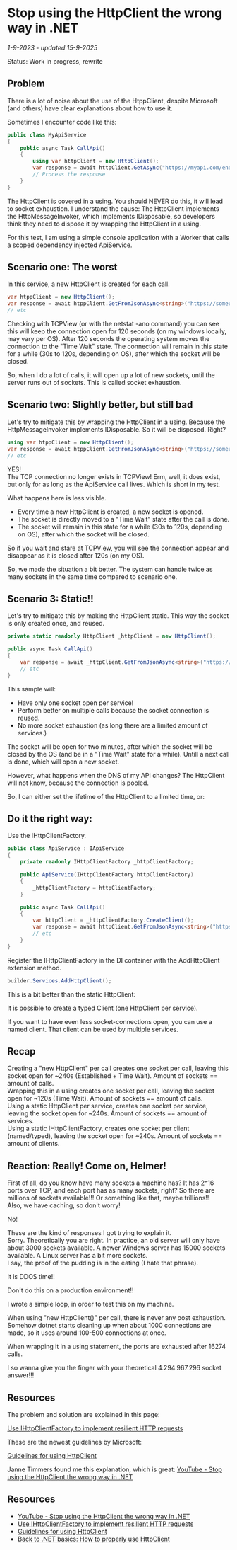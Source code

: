 # Stop using the HttpClient the wrong way in .NET

*1-9-2023 - updated 15-9-2025*

Status: Work in progress, rewrite

## Problem

There is a lot of noise about the use of the HtppClient, despite Microsoft (and others) have clear explanations about how to use it.

Sometimes I encounter code like this:

```csharp
public class MyApiService
{
	public async Task CallApi()
	{
		using var httpClient = new HttpClient();
		var response = await httpClient.GetAsync("https://myapi.com/endpoint");
		// Process the response
	}
}
```

The HttpClient is covered in a using. You should NEVER do this, it will lead to socket exhaustion.
I understand the cause: The HttpClient implements the HttpMessageInvoker, which implements IDisposable, so developers think they need to dispose it by wrapping the HttpClient in a using.  

For this test, I am using a simple console application with a Worker that calls a scoped dependency injected ApiService.

## Scenario one: The worst

In this service, a new HttpClient is created for each call.

```csharp
var htppClient = new HttpClient();
var response = await htppClient.GetFromJsonAsync<string>("https://someurl/api/version");
// etc
```
Checking with TCPView (or with the netstat -ano command) you can see this will keep the connection open for 120 seconds (on my windows locally, may vary per OS). 
After 120 seconds the operating system moves the connection to the "Time Wait" state. The connection will remain in this state for a while (30s to 120s, depending on OS), after which the socket will be closed.

So, when I do a lot of calls, it will open up a lot of new sockets, until the server runs out of sockets. 
This is called socket exhaustion.

## Scenario two: Slightly better, but still bad

Let's try to mitigate this by wrapping the HttpClient in a using. Because the HttpMessageInvoker implements IDisposable. So it will be disposed. Right?

```csharp
using var htppClient = new HttpClient();
var response = await htppClient.GetFromJsonAsync<string>("https://someurl/api/version");
// etc
```

YES!  
The TCP connection no longer exists in TCPView! Erm, well, it does exist, but only for as long as the ApiService call lives. Which is short in my test.  

What happens here is less visible.  
- Every time a new HttpClient is created, a new socket is opened.
- The socket is directly moved to a "Time Wait" state after the call is done.
- The socket will remain in this state for a while (30s to 120s, depending on OS), after which the socket will be closed.

So if you wait and stare at TCPView, you will see the connection appear and disappear as it is closed after 120s (on my OS).  

So, we made the situation a bit better. The system can handle twice as many sockets in the same time compared to scenario one.  

## Scenario 3: Static!!

Let's try to mitigate this by making the HttpClient static. This way the socket is only created once, and reused.

```csharp
private static readonly HttpClient _httpClient = new HttpClient();

public async Task CallApi()
{
	var response = await _httpClient.GetFromJsonAsync<string>("https://someurl/api/version");
	// etc
}
```

This sample will:
- Have only one socket open per service! 
- Perform better on multiple calls because the socket connection is reused.
- No more socket exhaustion (as long there are a limited amount of services.)

The socket will be open for two minutes, after which the socket will be closed by the OS (and be in a "Time Wait" state for a while). Untill a next call is done, which will open a new socket.

However, what happens when the DNS of my API changes? The HttpClient will not know, because the connection is pooled.

So, I can either set the lifetime of the HttpClient to a limited time, or:

## Do it the right way:

Use the IHttpClientFactory.


```csharp
public class ApiService : IApiService
{
	private readonly IHttpClientFactory _httpClientFactory;

	public ApiService(IHttpClientFactory httpClientFactory)
	{
		_httpClientFactory = httpClientFactory;
	}

	public async Task CallApi()
	{
        var httpClient = _httpClientFactory.CreateClient();
		var response = await httpClient.GetFromJsonAsync<string>("https://someurl/api/version");
		// etc
	}
}
```

Register the IHttpClientFactory in the DI container with the AddHttpClient extension method.

```csharp
builder.Services.AddHttpClient();
```

This is a bit better than the static HttpClient:

It is possible to create a typed Client (one HttpClient per service).

If you want to have even less socket-connections open, you can use a named client. That client can be used by multiple services.

## Recap

Creating a "new HttpClient" per call creates one socket per call, leaving this socket open for ~240s (Established + Time Wait). Amount of sockets == amount of calls.  
Wrapping this in a using creates one socket per call, leaving the socket open for ~120s (Time Wait). Amount of sockets == amount of calls.  
Using a static HttpClient per service, creates one socket per service, leaving the socket open for ~240s. Amount of sockets == amount of services.  
Using a static IHttpClientFactory, creates one socket per client (named/typed), leaving the socket open for ~240s. Amount of sockets == amount of clients.  

## Reaction: Really! Come on, Helmer!

First of all, do you know have many sockets a machine has? It has 2^16 ports over TCP, and each port has as many sockets, right? So there are millions of sockets available!!! Or something like that, maybe trillions!!  
Also, we have caching, so don't worry!

No!  

These are the kind of responses I got trying to explain it.  
Sorry. Theoretically you are right. In practice, an old server will only have about 3000 sockets available. A newer Windows server has 15000 sockets available. A Linux server has a bit more sockets.  
I say, the proof of the pudding is in the eating (I hate that phrase).

It is DDOS time!!  

Don't do this on a production environment!!  

I wrote a simple loop, in order to test this on my machine.

When using "new HttpClient()" per call, there is never any post exhaustion. Somehow dotnet starts cleaning up when about 1000 connections are made, so it uses around 100-500 connections at once.

When wrapping it in a using statement, the ports are exhausted after 16274 calls.  

I so wanna give you the finger with your theoretical 4.294.967.296 socket answer!!!



## Resources

The problem and solution are explained in this page:

[Use IHttpClientFactory to implement resilient HTTP requests](https://learn.microsoft.com/en-us/dotnet/architecture/microservices/implement-resilient-applications/use-httpclientfactory-to-implement-resilient-http-requests)

These are the newest guidelines by Microsoft:

[Guidelines for using HttpClient](https://learn.microsoft.com/en-us/dotnet/fundamentals/networking/http/httpclient-guidelines)

Janne Timmers found me this explanation, which is great:
[YouTube - Stop using the HttpClient the wrong way in .NET](https://www.youtube.com/watch?v=Z6Y2adsMnAA)

## Resources

- [YouTube - Stop using the HttpClient the wrong way in .NET](https://www.youtube.com/watch?v=Z6Y2adsMnAA)  
- [Use IHttpClientFactory to implement resilient HTTP requests](https://learn.microsoft.com/en-us/dotnet/architecture/microservices/implement-resilient-applications/use-httpclientfactory-to-implement-resilient-http-requests)  
- [Guidelines for using HttpClient](https://learn.microsoft.com/en-us/dotnet/fundamentals/networking/http/httpclient-guidelines)
- [Back to .NET basics: How to properly use HttpClient](https://www.mytechramblings.com/posts/dotnet-httpclient-basic-usage-scenarios/)

